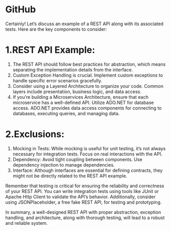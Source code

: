 # GitHub
Certainly! Let’s discuss an example of a REST API along with its associated tests. Here are the key components to consider:

# 1.REST API Example:
1. The REST API should follow best practices for abstraction, which means separating the implementation details from the interface.
2. Custom Exception Handling is crucial. Implement custom exceptions to handle specific error scenarios gracefully.
3. Consider using a Layered Architecture to organize your code. Common layers include presentation, business logic, and data access.
4. If you’re building a Microservices Architecture, ensure that each microservice has a well-defined API.
Utilize ADO.NET for database access. ADO.NET provides data access components for connecting to databases, executing queries, and managing data.

# 2.Exclusions:
1. Mocking in Tests: While mocking is useful for unit testing, it’s not always necessary for integration tests. Focus on real interactions with the API.
2. Dependency: Avoid tight coupling between components. Use dependency injection to manage dependencies.
3. Interface: Although interfaces are essential for defining contracts, they might not be directly related to the REST API example.

Remember that testing is critical for ensuring the reliability and correctness of your REST API. You can write integration tests using tools like JUnit or Apache Http Client to validate the API’s behavior. Additionally, consider using JSONPlaceholder, a free fake REST API, for testing and prototyping.

In summary, a well-designed REST API with proper abstraction, exception handling, and architecture, along with thorough testing, will lead to a robust and reliable system.

